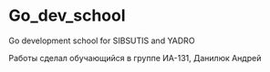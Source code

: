 # Go_dev_school
Go development school for SIBSUTIS and YADRO

Работы сделал обучающийся в группе ИА-131, Данилюк Андрей